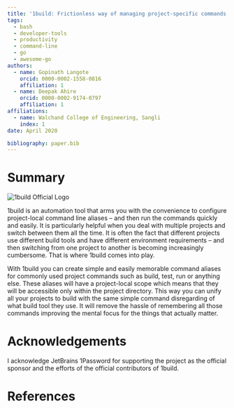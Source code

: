 ```yaml
---
title: '1build: Frictionless way of managing project-specific commands'
tags:
  - bash
  - developer-tools
  - productivity
  - command-line
  - go
  - awesome-go
authors:
  - name: Gopinath Langote
    orcid: 0000-0002-1558-0816
    affiliation: 1
  - name: Deepak Ahire
    orcid: 0000-0002-9174-0797
    affiliation: 1
affiliations:
  - name: Walchand College of Engineering, Sangli
    index: 1
date: April 2020

bibliography: paper.bib
---
```


# Summary

![1build Official Logo](docs/assets/1build-logo.png)

1build is an automation tool that arms you with the convenience to configure project-local command line aliases – and then
run the commands quickly and easily. It is particularly helpful when you deal with multiple projects and switch between
them all the time. It is often the fact that different projects use different build tools and have different environment
requirements – and then switching from one project to another is becoming increasingly cumbersome. That is where 1build comes
into play.

With 1build you can create simple and easily memorable command aliases for commonly used project commands such as build,
test, run or anything else. These aliases will have a project-local scope which means that they will be accessible only
within the project directory. This way you can unify all your projects to build with the same simple command disregarding
of what build tool they use. It will remove the hassle of remembering all those commands improving the mental focus for
the things that actually matter.

# Acknowledgements

I acknowledge JetBrains 1Password for supporting the project as the official sponsor and the efforts of the official contributors of 1build.

# References
